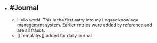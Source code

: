 - ## #Journal
	- Hello world. This is the first entry into my Logseq knowlege management system. Earlier entries were added by reference and are all frauds.
	- [[Templates]] added for daily journal